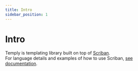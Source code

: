 ```yaml
---
title: Intro
sidebar_position: 1
---
```


# Intro

Temply is templating library built on top of [Scriban](https://github.com/scriban/scriban).  
For language details and examples of how to use Scriban, [see documentation](https://github.com/scriban/scriban/tree/master/doc).